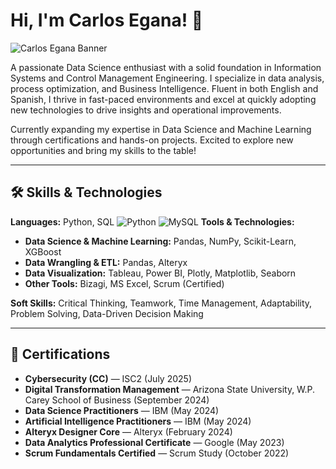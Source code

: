 # Hi, I'm Carlos Egana! 👋
![Carlos Egana Banner](https://drive.google.com/uc?export=view&id=1M-ErbMd-KHDy9__-HaObOvsKtur8wRUy)



A passionate Data Science enthusiast with a solid foundation in Information Systems and Control Management Engineering. I specialize in data analysis, process optimization, and Business Intelligence. Fluent in both English and Spanish, I thrive in fast-paced environments and excel at quickly adopting new technologies to drive insights and operational improvements.

Currently expanding my expertise in Data Science and Machine Learning through certifications and hands-on projects. Excited to explore new opportunities and bring my skills to the table!

---
## 🛠️ Skills & Technologies

**Languages:** Python, SQL  ![Python](https://img.shields.io/badge/Python-FFD43B?style=for-the-badge&logo=python&logoColor=blue) ![MySQL](https://img.shields.io/badge/MySQL-005C84?style=for-the-badge&logo=mysql&logoColor=white)
**Tools & Technologies:**  
- **Data Science & Machine Learning:** Pandas, NumPy, Scikit-Learn, XGBoost  
- **Data Wrangling & ETL:** Pandas, Alteryx  
- **Data Visualization:** Tableau, Power BI, Plotly, Matplotlib, Seaborn  
- **Other Tools:** Bizagi, MS Excel, Scrum (Certified)  

**Soft Skills:** Critical Thinking, Teamwork, Time Management, Adaptability, Problem Solving, Data-Driven Decision Making

---

## 📜 Certifications

- **Cybersecurity (CC)** — ISC2 (July 2025)  
- **Digital Transformation Management** — Arizona State University, W.P. Carey School of Business (September 2024)  
- **Data Science Practitioners** — IBM (May 2024)  
- **Artificial Intelligence Practitioners** — IBM (May 2024)  
- **Alteryx Designer Core** — Alteryx (February 2024)  
- **Data Analytics Professional Certificate** — Google (May 2023)  
- **Scrum Fundamentals Certified** — Scrum Study (October 2022)


